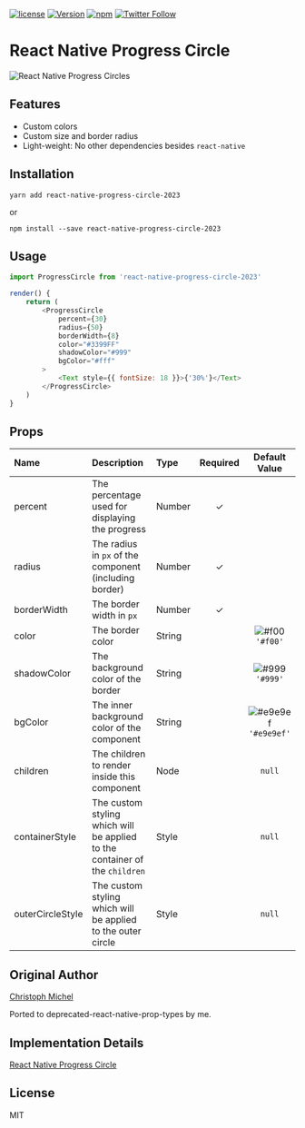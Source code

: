 [![license](https://img.shields.io/github/license/mashape/apistatus.svg)]()
[![Version](https://img.shields.io/npm/v/react-native-progress-circle.svg)](https://www.npmjs.com/package/react-native-progress-circle)
[![npm](https://img.shields.io/npm/dt/react-native-progress-circle.svg)](https://www.npmjs.com/package/react-native-progress-circle)
[![Twitter Follow](https://img.shields.io/twitter/follow/cmichelio.svg?style=social&label=Follow)](https://twitter.com/cmichelio)

# React Native Progress Circle

![React Native Progress Circles](/README/featured.png?raw=true "React Native Progress Circles")

## Features

* Custom colors
* Custom size and border radius
* Light-weight: No other dependencies besides `react-native`

## Installation

`yarn add react-native-progress-circle-2023`

or

`npm install --save react-native-progress-circle-2023`

## Usage

```javascript
import ProgressCircle from 'react-native-progress-circle-2023'

render() {
    return (
        <ProgressCircle
            percent={30}
            radius={50}
            borderWidth={8}
            color="#3399FF"
            shadowColor="#999"
            bgColor="#fff"
        >
            <Text style={{ fontSize: 18 }}>{'30%'}</Text>
        </ProgressCircle>
    )
}
```

## Props
| Name | Description | Type | Required | Default Value |
| :--- | :----- | :--- | :---: | :---: |
| percent | The percentage used for displaying the progress | Number | ✓ |  |
| radius | The radius in `px` of the component (including border) | Number | ✓ |  |
| borderWidth | The border width in `px` | Number | ✓ |  |
| color | The border color | String |  | ![#f00](https://placehold.it/15/f00/000000?text=+) `'#f00'` |
| shadowColor | The background color of the border | String |  | ![#999](https://placehold.it/15/999/000000?text=+) `'#999'` |
| bgColor | The inner background color of the component  | String |  | ![#e9e9ef](https://placehold.it/15/e9e9ef/000000?text=+) `'#e9e9ef'` |
| children | The children to render inside this component | Node |  | `null` |
| containerStyle | The custom styling which will be applied to the container of the `children` | Style |  | `null` |
| outerCircleStyle | The custom styling which will be applied to the outer circle | Style |  | `null` |

## Original Author

[Christoph Michel](http://cmichel.io)

Ported to deprecated-react-native-prop-types by me.

## Implementation Details

[React Native Progress Circle](http://cmichel.io/react-native-progress-circle)

## License

MIT
